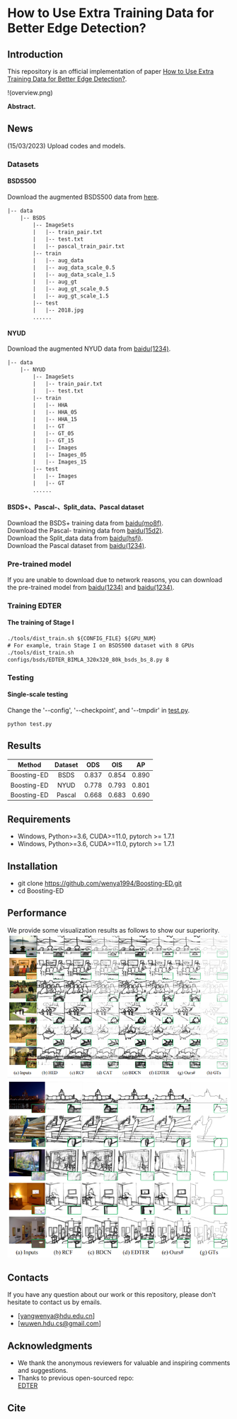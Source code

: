 # How to Use Extra Training Data for Better Edge Detection?


## Introduction
This repository is an official implementation of paper [How to Use Extra Training Data for Better Edge Detection?]().

!(overview.png)

**Abstract.** 
## News
(15/03/2023) Upload codes and models. 

### Datasets
#### BSDS500
Download the augmented BSDS500 data from [here](http://vcl.ucsd.edu/hed/HED-BSDS.tar).<br/>
```
|-- data
    |-- BSDS
        |-- ImageSets
        |   |-- train_pair.txt
        |   |-- test.txt
        |   |-- pascal_train_pair.txt
        |-- train
        |   |-- aug_data
        |   |-- aug_data_scale_0.5
        |   |-- aug_data_scale_1.5
        |   |-- aug_gt
        |   |-- aug_gt_scale_0.5
        |   |-- aug_gt_scale_1.5
        |-- test
        |   |-- 2018.jpg
        ......
```
#### NYUD
Download the augmented NYUD data from [baidu(1234)](https://pan.baidu.com/s/1L2VMVtRYUctLpCubMhFvhw).<br/>
```
|-- data
    |-- NYUD
        |-- ImageSets
        |   |-- train_pair.txt
        |   |-- test.txt
        |-- train
        |   |-- HHA
        |   |-- HHA_05
        |   |-- HHA_15
        |   |-- GT
        |   |-- GT_05
        |   |-- GT_15
        |   |-- Images
        |   |-- Images_05
        |   |-- Images_15
        |-- test
        |   |-- Images
        |   |-- GT
        ......
```
#### BSDS+、Pascal-、Split_data、Pascal dataset
Download the BSDS+ training data from [baidu(mo8f)](https://pan.baidu.com/s/18BovnitenwCrdYkE1JLltw?pwd=mo8f).<br/>
Download the Pascal- training data from [baidu(15d2)](https://pan.baidu.com/s/1c55qGxc1mzTLzSf7FwQJ8w?pwd=15d2).<br/>
Download the Split_data data from [baidu(hsfj)](https://pan.baidu.com/s/16MZRO5mHzDRa5MS5dYacvg?pwd=hsfj).<br/>
Download the Pascal dataset from [baidu(1234)](https://pan.baidu.com/s/1yQFOem4b1DHjMerD2I-eow).<br/>

### Pre-trained model
If you are unable to download due to network reasons, you can download the pre-trained model from 
[baidu(1234)](https://pan.baidu.com/s/1NcweqeAhAXbn3yTkaXC1dw) 
and 
[baidu(1234)](https://pan.baidu.com/s/1lLfeSjrxuY5yMLaL1RE1NA).

###  Training EDTER
#### The training of Stage I
```shell
./tools/dist_train.sh ${CONFIG_FILE} ${GPU_NUM} 
# For example, train Stage I on BSDS500 dataset with 8 GPUs
./tools/dist_train.sh configs/bsds/EDTER_BIMLA_320x320_80k_bsds_bs_8.py 8
```

### Testing
#### Single-scale testing
Change the '--config', '--checkpoint', and '--tmpdir' in [test.py](https://github.com/MengyangPu/EDTER/blob/main/tools/test.py).
```shell
python test.py
```

## Results
| **Method**  | **Dataset** | **ODS** | **OIS** | **AP** |
|:-----------:|:-----------:|:-------:|:-------:|:------:|
| Boosting-ED |    BSDS     |  0.837  |  0.854  | 0.890  |
| Boosting-ED |    NYUD     |  0.778  |  0.793  | 0.801  |
| Boosting-ED |   Pascal    |  0.668  |  0.683  | 0.690  |
 


## Requirements
* Windows, Python>=3.6, CUDA>=11.0, pytorch >= 1.7.1
* Windows, Python>=3.6, CUDA>=11.0, pytorch >= 1.7.1

## Installation
* git clone https://github.com/wenya1994/Boosting-ED.git
* cd Boosting-ED

## Performance
We provide some visualization results as follows to show our superiority.
![](BSDS.png)
![](Pascal.png)

## Contacts
If you have any question about our work or this repository, please don't hesitate to contact us by emails.
- [yangwenya@hdu.edu.cn]
- [wuwen.hdu.cs@gmail.com]


## Acknowledgments
- We thank the anonymous reviewers for valuable and inspiring comments and suggestions.
- Thanks to previous open-sourced repo:<br/>
  [EDTER](https://github.com/MengyangPu/EDTER)<br/>

## Cite
```
```
